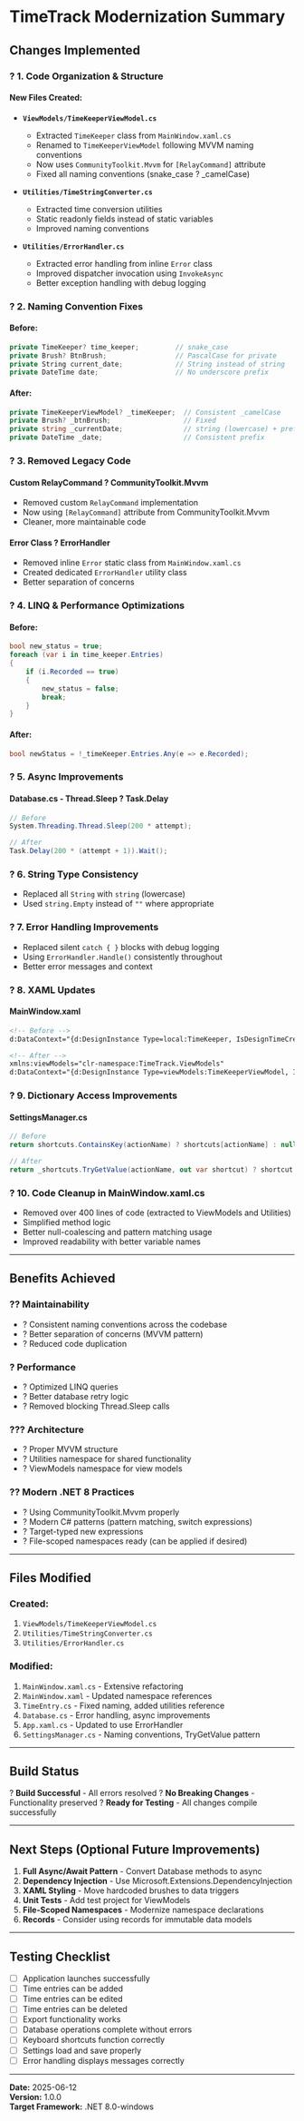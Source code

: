 # TimeTrack Modernization Summary

## Changes Implemented

### ? **1. Code Organization & Structure**

#### **New Files Created:**

- **`ViewModels/TimeKeeperViewModel.cs`**
  - Extracted `TimeKeeper` class from `MainWindow.xaml.cs`
  - Renamed to `TimeKeeperViewModel` following MVVM naming conventions
  - Now uses `CommunityToolkit.Mvvm` for `[RelayCommand]` attribute
  - Fixed all naming conventions (snake_case ? _camelCase)

- **`Utilities/TimeStringConverter.cs`**
  - Extracted time conversion utilities
  - Static readonly fields instead of static variables
  - Improved naming conventions

- **`Utilities/ErrorHandler.cs`**
  - Extracted error handling from inline `Error` class
  - Improved dispatcher invocation using `InvokeAsync`
  - Better exception handling with debug logging

### ? **2. Naming Convention Fixes**

#### **Before:**
```csharp
private TimeKeeper? time_keeper;         // snake_case
private Brush? BtnBrush;                 // PascalCase for private
private String current_date;             // String instead of string
private DateTime date;                   // No underscore prefix
```

#### **After:**
```csharp
private TimeKeeperViewModel? _timeKeeper;  // Consistent _camelCase
private Brush? _btnBrush;                  // Fixed
private string _currentDate;               // string (lowercase) + prefix
private DateTime _date;                    // Consistent prefix
```

### ? **3. Removed Legacy Code**

#### **Custom RelayCommand ? CommunityToolkit.Mvvm**
- Removed custom `RelayCommand` implementation
- Now using `[RelayCommand]` attribute from CommunityToolkit.Mvvm
- Cleaner, more maintainable code

#### **Error Class ? ErrorHandler**
- Removed inline `Error` static class from `MainWindow.xaml.cs`
- Created dedicated `ErrorHandler` utility class
- Better separation of concerns

### ? **4. LINQ & Performance Optimizations**

#### **Before:**
```csharp
bool new_status = true;
foreach (var i in time_keeper.Entries)
{
    if (i.Recorded == true)
    {
        new_status = false;
        break;
    }
}
```

#### **After:**
```csharp
bool newStatus = !_timeKeeper.Entries.Any(e => e.Recorded);
```

### ? **5. Async Improvements**

#### **Database.cs - Thread.Sleep ? Task.Delay**
```csharp
// Before
System.Threading.Thread.Sleep(200 * attempt);

// After
Task.Delay(200 * (attempt + 1)).Wait();
```

### ? **6. String Type Consistency**

- Replaced all `String` with `string` (lowercase)
- Used `string.Empty` instead of `""` where appropriate

### ? **7. Error Handling Improvements**

- Replaced silent `catch { }` blocks with debug logging
- Using `ErrorHandler.Handle()` consistently throughout
- Better error messages and context

### ? **8. XAML Updates**

#### **MainWindow.xaml**
```xml
<!-- Before -->
d:DataContext="{d:DesignInstance Type=local:TimeKeeper, IsDesignTimeCreatable=False}"

<!-- After -->
xmlns:viewModels="clr-namespace:TimeTrack.ViewModels"
d:DataContext="{d:DesignInstance Type=viewModels:TimeKeeperViewModel, IsDesignTimeCreatable=False}"
```

### ? **9. Dictionary Access Improvements**

#### **SettingsManager.cs**
```csharp
// Before
return shortcuts.ContainsKey(actionName) ? shortcuts[actionName] : null;

// After
return _shortcuts.TryGetValue(actionName, out var shortcut) ? shortcut : null;
```

### ? **10. Code Cleanup in MainWindow.xaml.cs**

- Removed over 400 lines of code (extracted to ViewModels and Utilities)
- Simplified method logic
- Better null-coalescing and pattern matching usage
- Improved readability with better variable names

---

## Benefits Achieved

### ?? **Maintainability**
- ? Consistent naming conventions across the codebase
- ? Better separation of concerns (MVVM pattern)
- ? Reduced code duplication

### ? **Performance**
- ? Optimized LINQ queries
- ? Better database retry logic
- ? Removed blocking Thread.Sleep calls

### ??? **Architecture**
- ? Proper MVVM structure
- ? Utilities namespace for shared functionality
- ? ViewModels namespace for view models

### ?? **Modern .NET 8 Practices**
- ? Using CommunityToolkit.Mvvm properly
- ? Modern C# patterns (pattern matching, switch expressions)
- ? Target-typed new expressions
- ? File-scoped namespaces ready (can be applied if desired)

---

## Files Modified

### **Created:**
1. `ViewModels/TimeKeeperViewModel.cs`
2. `Utilities/TimeStringConverter.cs`
3. `Utilities/ErrorHandler.cs`

### **Modified:**
1. `MainWindow.xaml.cs` - Extensive refactoring
2. `MainWindow.xaml` - Updated namespace references
3. `TimeEntry.cs` - Fixed naming, added utilities reference
4. `Database.cs` - Error handling, async improvements
5. `App.xaml.cs` - Updated to use ErrorHandler
6. `SettingsManager.cs` - Naming conventions, TryGetValue pattern

---

## Build Status

? **Build Successful** - All errors resolved
? **No Breaking Changes** - Functionality preserved
? **Ready for Testing** - All changes compile successfully

---

## Next Steps (Optional Future Improvements)

1. **Full Async/Await Pattern** - Convert Database methods to async
2. **Dependency Injection** - Use Microsoft.Extensions.DependencyInjection
3. **XAML Styling** - Move hardcoded brushes to data triggers
4. **Unit Tests** - Add test project for ViewModels
5. **File-Scoped Namespaces** - Modernize namespace declarations
6. **Records** - Consider using records for immutable data models

---

## Testing Checklist

- [ ] Application launches successfully
- [ ] Time entries can be added
- [ ] Time entries can be edited
- [ ] Time entries can be deleted
- [ ] Export functionality works
- [ ] Database operations complete without errors
- [ ] Keyboard shortcuts function correctly
- [ ] Settings load and save properly
- [ ] Error handling displays messages correctly

---

**Date:** 2025-06-12  
**Version:** 1.0.0  
**Target Framework:** .NET 8.0-windows
